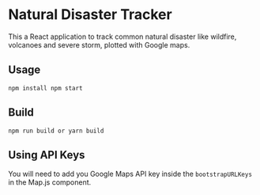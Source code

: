 # Natural Disaster Tracker

This a React application to track common natural disaster like wildfire, volcanoes and severe storm, plotted with Google maps.

## Usage

`npm install
npm start`

## Build

`npm run build
or
yarn build`

## Using API Keys

You will need to add you Google Maps API key inside the `bootstrapURLKeys` in the Map.js component.